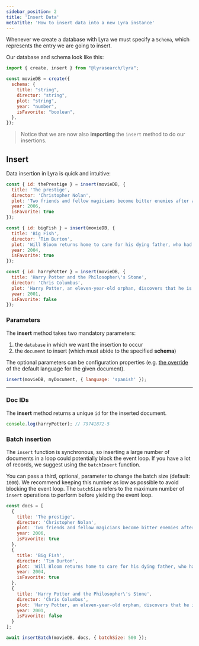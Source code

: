 ```yaml
---
sidebar_position: 2
title: 'Insert Data'
metaTitle: 'How to insert data into a new Lyra instance'
---
```


Whenever we create a database with Lyra we must specify a `Schema`, which
represents the entry we are going to insert.

Our database and schema look like this:

```js
import { create, insert } from "@lyrasearch/lyra";

const movieDB = create({
  schema: {
    title: "string",
    director: "string",
    plot: "string",
    year: "number",
    isFavorite: "boolean",
  },
});
```

> Notice that we are now also **importing** the `insert` method to do our
> insertions.

## Insert

Data insertion in Lyra is quick and intuitive:

```js title="lyra.js"
const { id: thePrestige } = insert(movieDB, {
  title: 'The prestige',
  director: 'Christopher Nolan',
  plot: 'Two friends and fellow magicians become bitter enemies after a sudden tragedy. As they devote themselves to this rivalry, they make sacrifices that bring them fame but with terrible consequences.',
  year: 2006,
  isFavorite: true
});

const { id: bigFish } = insert(movieDB, {
  title: 'Big Fish',
  director: 'Tim Burton',
  plot: 'Will Bloom returns home to care for his dying father, who had a penchant for telling unbelievable stories. After he passes away, Will tries to find out if his tales were really true.',
  year: 2004,
  isFavorite: true
});

const { id: harryPotter } = insert(movieDB, {
  title: 'Harry Potter and the Philosopher\'s Stone',
  director: 'Chris Columbus',
  plot: 'Harry Potter, an eleven-year-old orphan, discovers that he is a wizard and is invited to study at Hogwarts. Even as he escapes a dreary life and enters a world of magic, he finds trouble awaiting him.',
  year: 2001,
  isFavorite: false
});
```

### Parameters

The **insert** method takes two mandatory parameters:

1. the `database` in which we want the insertion to occur
2. the `document` to insert (which must abide to the specified **schema**)

The optional parameters can be configuration properties (e.g.
<a href="/docs/usage/creating-a-new-lyra-instance#input-analyzer">the
override</a> of the default language for the given document).

```js title="lyra.js"
insert(movieDB, myDocument, { language: 'spanish' });
```

<hr/>

### Doc IDs

The **insert** method returns a unique `id` for the inserted document.

```js
console.log(harryPotter); // 79741872-5
```

### Batch insertion

The `insert` function is synchronous, so inserting a large number of documents
in a loop could potentially block the event loop. If you have a lot of records,
we suggest using the `batchInsert` function.

You can pass a third, optional, parameter to change the batch size (default:
`1000`). We recommend keeping this number as low as possible to avoid blocking
the event loop. The `batchSize` refers to the maximum number of `insert`
operations to perform before yielding the event loop.

```js title="lyra.js"
const docs = [
  {
    title: 'The prestige',
    director: 'Christopher Nolan',
    plot: 'Two friends and fellow magicians become bitter enemies after a sudden tragedy. As they devote themselves to this rivalry, they make sacrifices that bring them fame but with terrible consequences.',
    year: 2006,
    isFavorite: true
  },
  {
    title: 'Big Fish',
    director: 'Tim Burton',
    plot: 'Will Bloom returns home to care for his dying father, who had a penchant for telling unbelievable stories. After he passes away, Will tries to find out if his tales were really true.',
    year: 2004,
    isFavorite: true
  },
  {
    title: 'Harry Potter and the Philosopher\'s Stone',
    director: 'Chris Columbus',
    plot: 'Harry Potter, an eleven-year-old orphan, discovers that he is a wizard and is invited to study at Hogwarts. Even as he escapes a dreary life and enters a world of magic, he finds trouble awaiting him.',
    year: 2001,
    isFavorite: false
  }
];

await insertBatch(movieDB, docs, { batchSize: 500 });
```
